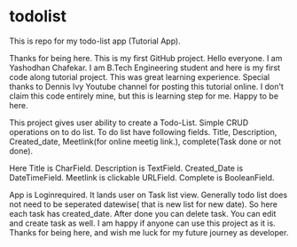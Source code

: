 # todolist
This is repo for my todo-list app  (Tutorial App).

Thanks for being here. This is my first GitHub project.
Hello everyone. I am Yashodhan Chafekar. I am B.Tech Engineering student and here is my first code along tutorial project. This was great learning experience.
Special thanks to Dennis Ivy Youtube channel for posting this tutorial online. I don't claim this code entirely mine, but this is learning step for me.
Happy to be here.

This project gives user ability to create a Todo-List.
Simple CRUD operations on to do list.
To do list have following fields.
Title, Description, Created_date, Meetlink(for online meetig link.), complete(Task done or not done).

Here Title is CharField.
Description is TextField.
Created_Date is DateTimeField.
Meetlink is clickable URLField.
Complete is BooleanField.

App is Loginrequired. It lands user on Task list view. 
Generally todo list does not need to be seperated datewise( that is new list for new date).
So here each task has created_date. After done you can delete task. 
You can edit and create task as well. 
I am happy if anyone can use this project as it is. 
Thanks for being here, and wish me luck for my future journey as developer.

